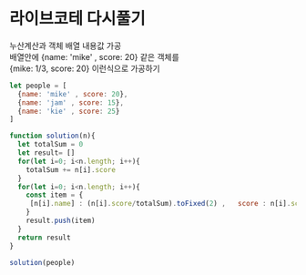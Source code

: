 # 라이브코테 다시풀기
누산계산과 객체 배열 내용값 가공  
배열안에 {name: 'mike' , score: 20} 같은 객체를  
{mike: 1/3, score: 20} 이런식으로 가공하기  

```javascript
let people = [
  {name: 'mike' , score: 20},
  {name: 'jam' , score: 15},
  {name: 'kie' , score: 25}
]

function solution(n){
  let totalSum = 0
  let result= []
  for(let i=0; i<n.length; i++){
    totalSum += n[i].score
  }
  for(let i=0; i<n.length; i++){
    const item = {
     [n[i].name] : (n[i].score/totalSum).toFixed(2) , 	score : n[i].score
    }
    result.push(item)
  }
  return result
}

solution(people)
```
